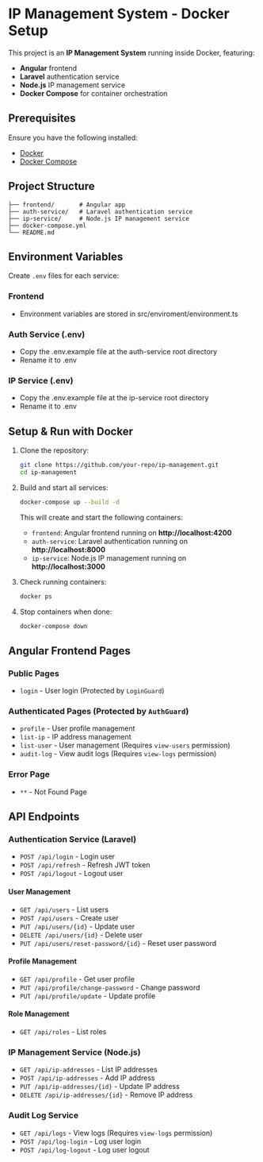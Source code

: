 # IP Management System - Docker Setup

This project is an **IP Management System** running inside Docker, featuring:
- **Angular** frontend
- **Laravel** authentication service
- **Node.js** IP management service
- **Docker Compose** for container orchestration

## Prerequisites
Ensure you have the following installed:
- [Docker](https://www.docker.com/get-started)
- [Docker Compose](https://docs.docker.com/compose/install/)

## Project Structure
```
├── frontend/       # Angular app
├── auth-service/   # Laravel authentication service
├── ip-service/     # Node.js IP management service
├── docker-compose.yml
└── README.md
```
## Environment Variables
Create `.env` files for each service:

### **Frontend**
- Environment variables are stored in src/enviroment/environment.ts

### **Auth Service (.env)**
- Copy the .env.example file at the auth-service root directory
- Rename it to .env

### **IP Service (.env)**
- Copy the .env.example file at the ip-service root directory
- Rename it to .env

## Setup & Run with Docker
1. Clone the repository:
   ```sh
   git clone https://github.com/your-repo/ip-management.git
   cd ip-management
   ```

2. Build and start all services:
   ```sh
   docker-compose up --build -d
   ```
   This will create and start the following containers:
   - `frontend`: Angular frontend running on **http://localhost:4200**
   - `auth-service`: Laravel authentication running on **http://localhost:8000**
   - `ip-service`: Node.js IP management running on **http://localhost:3000**

3. Check running containers:
   ```sh
   docker ps
   ```

4. Stop containers when done:
   ```sh
   docker-compose down
   ```

## Angular Frontend Pages

### Public Pages
- `login` - User login (Protected by `LoginGuard`)

### Authenticated Pages (Protected by `AuthGuard`)
- `profile` - User profile management
- `list-ip` - IP address management
- `list-user` - User management (Requires `view-users` permission)
- `audit-log` - View audit logs (Requires `view-logs` permission)

### Error Page
- `**` - Not Found Page


## API Endpoints

### Authentication Service (Laravel)
- `POST /api/login` - Login user
- `POST /api/refresh` - Refresh JWT token
- `POST /api/logout` - Logout user

#### User Management
- `GET /api/users` - List users
- `POST /api/users` - Create user
- `PUT /api/users/{id}` - Update user
- `DELETE /api/users/{id}` - Delete user
- `PUT /api/users/reset-password/{id}` - Reset user password

#### Profile Management
- `GET /api/profile` - Get user profile
- `PUT /api/profile/change-password` - Change password
- `PUT /api/profile/update` - Update profile

#### Role Management
- `GET /api/roles` - List roles

### IP Management Service (Node.js)
- `GET /api/ip-addresses` - List IP addresses
- `POST /api/ip-addresses` - Add IP address
- `PUT /api/ip-addresses/{id}` - Update IP address
- `DELETE /api/ip-addresses/{id}` - Remove IP address

### Audit Log Service
- `GET /api/logs` - View logs (Requires `view-logs` permission)
- `POST /api/log-login` - Log user login
- `POST /api/log-logout` - Log user logout

